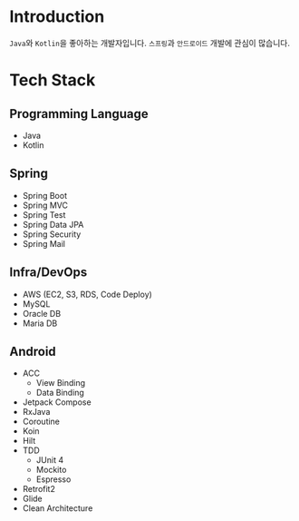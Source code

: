 # Introduction
`Java`와 `Kotlin`을 좋아하는 개발자입니다. `스프링`과 `안드로이드` 개발에 관심이 많습니다.

# Tech Stack

## Programming Language
- Java
- Kotlin
 
## Spring
* Spring Boot
* Spring MVC
* Spring Test
* Spring Data JPA
* Spring Security  
* Spring Mail

## Infra/DevOps
* AWS (EC2, S3, RDS, Code Deploy)
* MySQL
* Oracle DB 
* Maria DB

## Android
- ACC
  - View Binding
  - Data Binding
- Jetpack Compose
- RxJava
- Coroutine
- Koin
- Hilt
- TDD
  - JUnit 4
  - Mockito
  - Espresso
- Retrofit2
- Glide
- Clean Architecture
